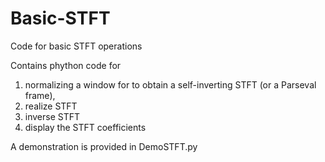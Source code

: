 # Basic-STFT
Code for basic STFT operations

Contains phython code for 
1) normalizing a window for to obtain a self-inverting STFT (or a Parseval frame),
2) realize STFT
3) inverse STFT
4) display the STFT coefficients

A demonstration is provided in DemoSTFT.py
